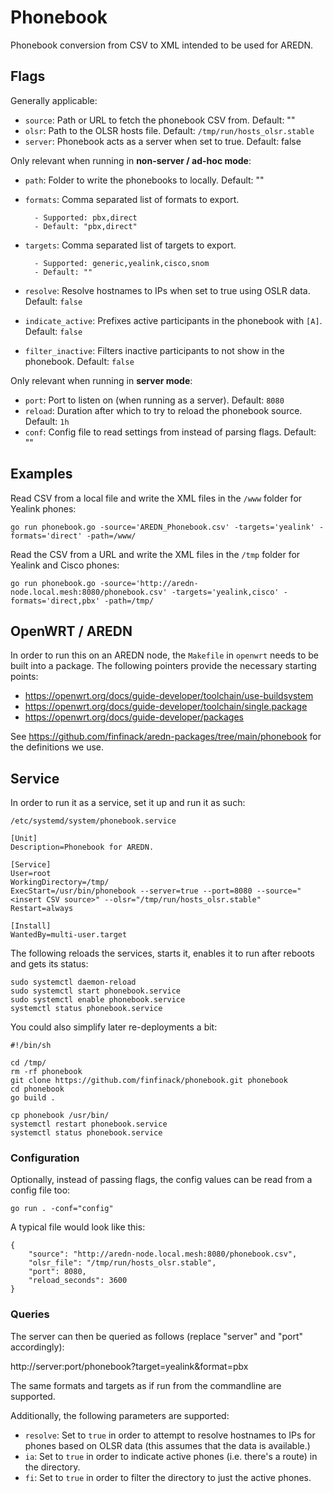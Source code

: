 # Phonebook

Phonebook conversion from CSV to XML intended to be used for AREDN.

## Flags

Generally applicable:

- `source`: Path or URL to fetch the phonebook CSV from. Default: ""
- `olsr`: Path to the OLSR hosts file. Default: `/tmp/run/hosts_olsr.stable`
- `server`: Phonebook acts as a server when set to true. Default: false

Only relevant when running in **non-server / ad-hoc mode**:

- `path`: Folder to write the phonebooks to locally. Default: ""
- `formats`: Comma separated list of formats to export.

		- Supported: pbx,direct
		- Default: "pbx,direct"

- `targets`: Comma separated list of targets to export.

		- Supported: generic,yealink,cisco,snom
		- Default: ""

- `resolve`: Resolve hostnames to IPs when set to true using OSLR data. Default: `false`
- `indicate_active`: Prefixes active participants in the phonebook with `[A]`. Default: `false`
- `filter_inactive`: Filters inactive participants to not show in the phonebook. Default: `false`

Only relevant when running in **server mode**:

- `port`: Port to listen on (when running as a server). Default: `8080`
- `reload`: Duration after which to try to reload the phonebook source. Default: `1h`
- `conf`: Config file to read settings from instead of parsing flags. Default: ""

## Examples

Read CSV from a local file and write the XML files in the `/www` folder for Yealink phones:

```
go run phonebook.go -source='AREDN_Phonebook.csv' -targets='yealink' -formats='direct' -path=/www/
```

Read the CSV from a URL and write the XML files in the `/tmp` folder for Yealink and Cisco phones:

```
go run phonebook.go -source='http://aredn-node.local.mesh:8080/phonebook.csv' -targets='yealink,cisco' -formats='direct,pbx' -path=/tmp/
```

## OpenWRT / AREDN

In order to run this on an AREDN node, the `Makefile` in `openwrt` needs to be built into a package.
The following pointers provide the necessary starting points:

- https://openwrt.org/docs/guide-developer/toolchain/use-buildsystem
- https://openwrt.org/docs/guide-developer/toolchain/single.package
- https://openwrt.org/docs/guide-developer/packages

See https://github.com/finfinack/aredn-packages/tree/main/phonebook for the definitions we use.

## Service

In order to run it as a service, set it up and run it as such:

`/etc/systemd/system/phonebook.service`
```
[Unit]
Description=Phonebook for AREDN.

[Service]
User=root
WorkingDirectory=/tmp/
ExecStart=/usr/bin/phonebook --server=true --port=8080 --source="<insert CSV source>" --olsr="/tmp/run/hosts_olsr.stable"
Restart=always

[Install]
WantedBy=multi-user.target
```

The following reloads the services, starts it, enables it to run after reboots and gets its status:
```
sudo systemctl daemon-reload
sudo systemctl start phonebook.service
sudo systemctl enable phonebook.service
systemctl status phonebook.service
```

You could also simplify later re-deployments a bit:

```
#!/bin/sh

cd /tmp/
rm -rf phonebook
git clone https://github.com/finfinack/phonebook.git phonebook
cd phonebook
go build .

cp phonebook /usr/bin/
systemctl restart phonebook.service
systemctl status phonebook.service
```

### Configuration

Optionally, instead of passing flags, the config values can be read from a config file too:

```
go run . -conf="config"
```

A typical file would look like this:

```
{
	"source": "http://aredn-node.local.mesh:8080/phonebook.csv",
	"olsr_file": "/tmp/run/hosts_olsr.stable",
	"port": 8080,
	"reload_seconds": 3600
}
```

### Queries

The server can then be queried as follows (replace "server" and "port" accordingly):

http://server:port/phonebook?target=yealink&format=pbx

The same formats and targets as if run from the commandline are supported.

Additionally, the following parameters are supported:

- `resolve`: Set to `true` in order to attempt to resolve hostnames to IPs for phones based on OLSR data (this assumes that the data is available.)
- `ia`: Set to `true` in order to indicate active phones (i.e. there's a route) in the directory.
- `fi`: Set to `true` in order to filter the directory to just the active phones.